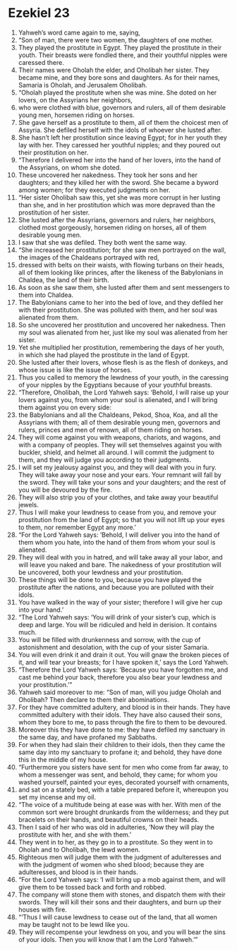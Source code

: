 ﻿
# Ezekiel 23
1. Yahweh’s word came again to me, saying, 
2. “Son of man, there were two women, the daughters of one mother. 
3. They played the prostitute in Egypt. They played the prostitute in their youth. Their breasts were fondled there, and their youthful nipples were caressed there. 
4. Their names were Oholah the elder, and Oholibah her sister. They became mine, and they bore sons and daughters. As for their names, Samaria is Oholah, and Jerusalem Oholibah. 
5. “Oholah played the prostitute when she was mine. She doted on her lovers, on the Assyrians her neighbors, 
6. who were clothed with blue, governors and rulers, all of them desirable young men, horsemen riding on horses. 
7. She gave herself as a prostitute to them, all of them the choicest men of Assyria. She defiled herself with the idols of whoever she lusted after. 
8. She hasn’t left her prostitution since leaving Egypt; for in her youth they lay with her. They caressed her youthful nipples; and they poured out their prostitution on her. 
9. “Therefore I delivered her into the hand of her lovers, into the hand of the Assyrians, on whom she doted. 
10. These uncovered her nakedness. They took her sons and her daughters; and they killed her with the sword. She became a byword among women; for they executed judgments on her. 
11. “Her sister Oholibah saw this, yet she was more corrupt in her lusting than she, and in her prostitution which was more depraved than the prostitution of her sister. 
12. She lusted after the Assyrians, governors and rulers, her neighbors, clothed most gorgeously, horsemen riding on horses, all of them desirable young men. 
13. I saw that she was defiled. They both went the same way. 
14. “She increased her prostitution; for she saw men portrayed on the wall, the images of the Chaldeans portrayed with red, 
15. dressed with belts on their waists, with flowing turbans on their heads, all of them looking like princes, after the likeness of the Babylonians in Chaldea, the land of their birth. 
16. As soon as she saw them, she lusted after them and sent messengers to them into Chaldea. 
17. The Babylonians came to her into the bed of love, and they defiled her with their prostitution. She was polluted with them, and her soul was alienated from them. 
18. So she uncovered her prostitution and uncovered her nakedness. Then my soul was alienated from her, just like my soul was alienated from her sister. 
19. Yet she multiplied her prostitution, remembering the days of her youth, in which she had played the prostitute in the land of Egypt. 
20. She lusted after their lovers, whose flesh is as the flesh of donkeys, and whose issue is like the issue of horses. 
21. Thus you called to memory the lewdness of your youth, in the caressing of your nipples by the Egyptians because of your youthful breasts. 
22. “Therefore, Oholibah, the Lord Yahweh says: ‘Behold, I will raise up your lovers against you, from whom your soul is alienated, and I will bring them against you on every side: 
23. the Babylonians and all the Chaldeans, Pekod, Shoa, Koa, and all the Assyrians with them; all of them desirable young men, governors and rulers, princes and men of renown, all of them riding on horses. 
24. They will come against you with weapons, chariots, and wagons, and with a company of peoples. They will set themselves against you with buckler, shield, and helmet all around. I will commit the judgment to them, and they will judge you according to their judgments. 
25. I will set my jealousy against you, and they will deal with you in fury. They will take away your nose and your ears. Your remnant will fall by the sword. They will take your sons and your daughters; and the rest of you will be devoured by the fire. 
26. They will also strip you of your clothes, and take away your beautiful jewels. 
27. Thus I will make your lewdness to cease from you, and remove your prostitution from the land of Egypt; so that you will not lift up your eyes to them, nor remember Egypt any more.’ 
28. “For the Lord Yahweh says: ‘Behold, I will deliver you into the hand of them whom you hate, into the hand of them from whom your soul is alienated. 
29. They will deal with you in hatred, and will take away all your labor, and will leave you naked and bare. The nakedness of your prostitution will be uncovered, both your lewdness and your prostitution. 
30. These things will be done to you, because you have played the prostitute after the nations, and because you are polluted with their idols. 
31. You have walked in the way of your sister; therefore I will give her cup into your hand.’ 
32. “The Lord Yahweh says: ‘You will drink of your sister’s cup, which is deep and large. You will be ridiculed and held in derision. It contains much. 
33. You will be filled with drunkenness and sorrow, with the cup of astonishment and desolation, with the cup of your sister Samaria. 
34. You will even drink it and drain it out. You will gnaw the broken pieces of it, and will tear your breasts; for I have spoken it,’ says the Lord Yahweh. 
35. “Therefore the Lord Yahweh says: ‘Because you have forgotten me, and cast me behind your back, therefore you also bear your lewdness and your prostitution.’” 
36. Yahweh said moreover to me: “Son of man, will you judge Oholah and Oholibah? Then declare to them their abominations. 
37. For they have committed adultery, and blood is in their hands. They have committed adultery with their idols. They have also caused their sons, whom they bore to me, to pass through the fire to them to be devoured. 
38. Moreover this they have done to me: they have defiled my sanctuary in the same day, and have profaned my Sabbaths. 
39. For when they had slain their children to their idols, then they came the same day into my sanctuary to profane it; and behold, they have done this in the middle of my house. 
40. “Furthermore you sisters have sent for men who come from far away, to whom a messenger was sent, and behold, they came; for whom you washed yourself, painted your eyes, decorated yourself with ornaments, 
41. and sat on a stately bed, with a table prepared before it, whereupon you set my incense and my oil. 
42. “The voice of a multitude being at ease was with her. With men of the common sort were brought drunkards from the wilderness; and they put bracelets on their hands, and beautiful crowns on their heads. 
43. Then I said of her who was old in adulteries, ‘Now they will play the prostitute with her, and she with them.’ 
44. They went in to her, as they go in to a prostitute. So they went in to Oholah and to Oholibah, the lewd women. 
45. Righteous men will judge them with the judgment of adulteresses and with the judgment of women who shed blood; because they are adulteresses, and blood is in their hands. 
46. “For the Lord Yahweh says: ‘I will bring up a mob against them, and will give them to be tossed back and forth and robbed. 
47. The company will stone them with stones, and dispatch them with their swords. They will kill their sons and their daughters, and burn up their houses with fire. 
48. “‘Thus I will cause lewdness to cease out of the land, that all women may be taught not to be lewd like you. 
49. They will recompense your lewdness on you, and you will bear the sins of your idols. Then you will know that I am the Lord Yahweh.’” 
